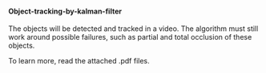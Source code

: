 #### Object-tracking-by-kalman-filter
The objects will be detected and tracked in a video. The algorithm must still work around possible failures, such as partial and total occlusion of these objects.

To learn more, read the attached .pdf files.
